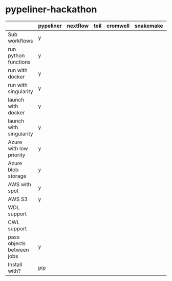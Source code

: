 # pypeliner-hackathon




|                           | pypeliner | nextflow | toil | cromwell | snakemake | arvados |
|---------------------------|-----------|----------|------|----------|-----------|---------|
| Sub workflows             | y         |          |      |          |           |         |
| run python functions      | y         |          |      |          |           |         |
| run with docker           | y         |          |      |          |           |         |
| run with singularity      | y         |          |      |          |           |         |
| launch with docker        | y         |          |      |          |           |         |
| launch with singularity   | y         |          |      |          |           |         |
| Azure with low priority   | y         |          |      |          |           |         |
| Azure blob storage        | y         |          |      |          |           |         |
| AWS with spot             | y         |          |      |          |           |         |
| AWS S3                    | y         |          |      |          |           |         |
| WDL support               |           |          |      |          |           |         |
| CWL support               |           |          |      |          |           |         |
| pass objects between jobs | y         |          |      |          |           |         |
| Install with?             | pip       |          |      |          |           |         |